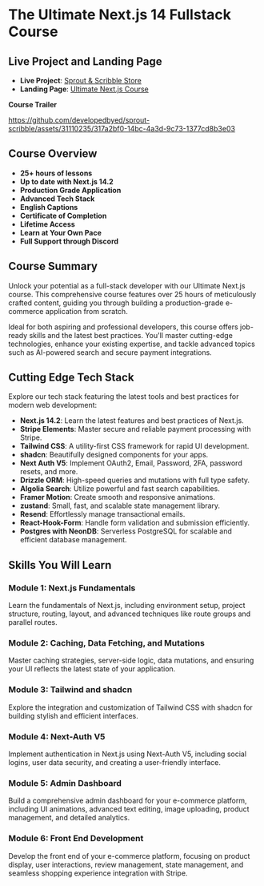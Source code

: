 # The Ultimate Next.js 14 Fullstack Course

## Live Project and Landing Page

- **Live Project**: [Sprout & Scribble Store](https://www.sproutscribble.store/)
- **Landing Page**: [Ultimate Next.js Course](https://www.ultimatenextjs.com/)

**Course Trailer**

https://github.com/developedbyed/sprout-scribble/assets/31110235/317a2bf0-14bc-4a3d-9c73-1377cd8b3e03

## Course Overview

- **25+ hours of lessons**
- **Up to date with Next.js 14.2**
- **Production Grade Application**
- **Advanced Tech Stack**
- **English Captions**
- **Certificate of Completion**
- **Lifetime Access**
- **Learn at Your Own Pace**
- **Full Support through Discord**

## Course Summary

Unlock your potential as a full-stack developer with our Ultimate Next.js course. This comprehensive course features over 25 hours of meticulously crafted content, guiding you through building a production-grade e-commerce application from scratch.

Ideal for both aspiring and professional developers, this course offers job-ready skills and the latest best practices. You'll master cutting-edge technologies, enhance your existing expertise, and tackle advanced topics such as AI-powered search and secure payment integrations.

## Cutting Edge Tech Stack

Explore our tech stack featuring the latest tools and best practices for modern web development:

- **Next.js 14.2**: Learn the latest features and best practices of Next.js.
- **Stripe Elements**: Master secure and reliable payment processing with Stripe.
- **Tailwind CSS**: A utility-first CSS framework for rapid UI development.
- **shadcn**: Beautifully designed components for your apps.
- **Next Auth V5**: Implement OAuth2, Email, Password, 2FA, password resets, and more.
- **Drizzle ORM**: High-speed queries and mutations with full type safety.
- **Algolia Search**: Utilize powerful and fast search capabilities.
- **Framer Motion**: Create smooth and responsive animations.
- **zustand**: Small, fast, and scalable state management library.
- **Resend**: Effortlessly manage transactional emails.
- **React-Hook-Form**: Handle form validation and submission efficiently.
- **Postgres with NeonDB**: Serverless PostgreSQL for scalable and efficient database management.

## Skills You Will Learn

### Module 1: Next.js Fundamentals

Learn the fundamentals of Next.js, including environment setup, project structure, routing, layout, and advanced techniques like route groups and parallel routes.

### Module 2: Caching, Data Fetching, and Mutations

Master caching strategies, server-side logic, data mutations, and ensuring your UI reflects the latest state of your application.

### Module 3: Tailwind and shadcn

Explore the integration and customization of Tailwind CSS with shadcn for building stylish and efficient interfaces.

### Module 4: Next-Auth V5

Implement authentication in Next.js using Next-Auth V5, including social logins, user data security, and creating a user-friendly interface.

### Module 5: Admin Dashboard

Build a comprehensive admin dashboard for your e-commerce platform, including UI animations, advanced text editing, image uploading, product management, and detailed analytics.

### Module 6: Front End Development

Develop the front end of your e-commerce platform, focusing on product display, user interactions, review management, state management, and seamless shopping experience integration with Stripe.
